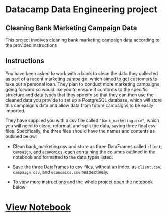 # Datacamp Data Engineering project 
## Cleaning Bank Marketing Campaign Data
This project involves cleaning bank marketing campaign data according to the provided instructions 
## Instructions

You have been asked to work with a bank to clean the data they collected as part of a recent marketing campaign, which aimed to get customers to take out a personal loan. They plan to conduct more marketing campaigns going forward so would like you to ensure it conforms to the specific structure and data types that they specify so that they can then use the cleaned data you provide to set up a PostgreSQL database, which will store this campaign's data and allow data from future campaigns to be easily imported.

They have supplied you with a csv file called `"bank_marketing.csv"`, which you will need to clean, reformat, and split the data, saving three final csv files. Specifically, the three files should have the names and contents as outlined below:

+ Clean bank_marketing.csv and store as three DataFrames called `client`, `campaign`, and `economics`, each containing the columns outlined in the notebook and formatted to the data types listed.

+ Save the three DataFrames to csv files, without an index, as `client.csv`, `campaign.csv`, and `economics.csv` respectively.
+ To view more instructions  and the whole project open the notebook below 
# [View Notebook](https://github.com/WAKIOM/Cleaning-Marketing-Campaign-Data/blob/main/Bank-Marketing-Data-Cleaning-Project/notebook.ipynb)
